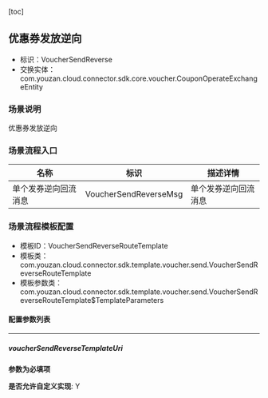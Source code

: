 [toc]

## 优惠券发放逆向
- 标识：VoucherSendReverse
- 交换实体：com.youzan.cloud.connector.sdk.core.voucher.CouponOperateExchangeEntity
### 场景说明
优惠券发放逆向
### 场景流程入口

名称 | 标识 | 描述详情
---|---|---
单个发券逆向回流消息 | VoucherSendReverseMsg | 单个发券逆向回流消息

### 场景流程模板配置
- 模板ID：VoucherSendReverseRouteTemplate
- 模板类：com.youzan.cloud.connector.sdk.template.voucher.send.VoucherSendReverseRouteTemplate
- 模板参数类：com.youzan.cloud.connector.sdk.template.voucher.send.VoucherSendReverseRouteTemplate$TemplateParameters

#### 配置参数列表

---
##### voucherSendReverseTemplateUri
> 

**参数为必填项**


**是否允许自定义实现**: Y


